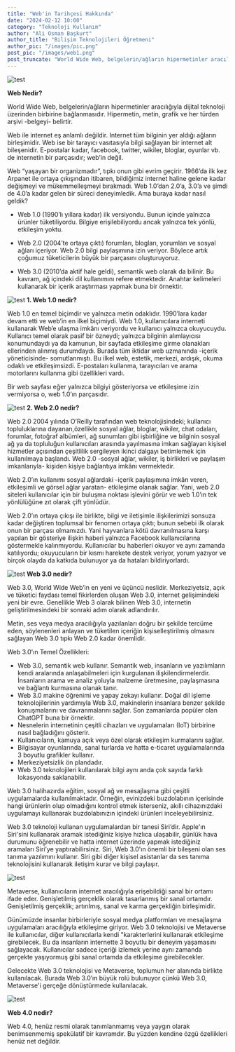 ```yaml
---
title: "Web'in Tarihçesi Hakkında"
date: "2024-02-12 10:00"
category: "Teknoloji Kullanım"
author: "Ali Osman Başkurt"
author_title: "Bilişim Teknolojileri Öğretmeni"
author_pic: "/images/pic.png"
post_pic: "/images/web1.png"
post_truncate: "World Wide Web, belgelerin/ağların hipermetinler aracılığıyla dijital teknoloji üzerinden birbirine bağlanmasıdır."
---
```


![test](/images/web1.png)

**Web Nedir?**

World Wide Web, belgelerin/ağların hipermetinler aracılığıyla dijital teknoloji üzerinden birbirine bağlanmasıdır. Hipermetin, metin, grafik ve her türden arşivi -belgeyi- belirtir.

Web ile internet eş anlamlı değildir. Internet tüm bilginin yer aldığı ağların birleşimidir. Web ise bir tarayıcı vasıtasıyla bilgi sağlayan bir internet alt bileşenidir. E-postalar kadar, facebook, twitter, wikiler, bloglar, oyunlar vb. de
internetin bir parçasıdır; web’in değil.

Web “yaşayan bir organizmadır”, tıpkı onun gibi evrim geçirir. 1966’da ilk kez Arpanet ile ortaya çıkışından itibaren, bildiğimiz internet haline gelene kadar değişmeyi ve mükemmelleşmeyi bırakmadı. Web 1.0’dan 2.0’a, 3.0’a ve şimdi de 4.0’a kadar gelen bir süreci deneyimledik. Ama buraya kadar nasıl geldik?

- Web 1.0 (1990’lı yıllara kadar) ilk versiyondu. Bunun içinde yalnızca ürünler tüketiliyordu.
  Bilgiye erişilebiliyordu ancak yalnızca tek yönlü, etkileşim yoktu.

- Web 2.0 (2004’te ortaya çıktı) forumları, blogları, yorumları ve sosyal ağları içeriyor. Web 2.0
  bilgi paylaşımına izin veriyor. Böylece artık çoğumuz tüketicilerin büyük bir parçasını
  oluşturuyoruz.

- Web 3.0 (2010’da aktif hale geldi), semantik web olarak da bilinir. Bu kavram, ağ içindeki dil
  kullanımını refere etmektedir. Anahtar kelimeleri kullanarak bir içerik araştırması yapmak buna
  bir örnektir.

![test](/images/web01.jpeg)
**1. Web 1.0 nedir?**

Web 1.0 en temel biçimdir ve yalnızca metin odaklıdır. 1990’lara kadar devam etti ve web’in en ilkel biçimiydi. Web 1.0, kullanıcılara interneti kullanarak Web’e ulaşma imkânı veriyordu ve kullanıcı yalnızca okuyucuydu. Kullanıcı temel olarak pasif bir özneydi; yalnızca bilginin alımlayıcısı konumundaydı ya da kamunun, bir sayfada etkileşime girme olanakları ellerinden alınmış durumdaydı. Burada tüm iktidar web uzmanında -içerik yöneticisinde- somutlanmıştı. Bu ilkel web, estetik, merkezi, ardışık, okuma odaklı ve etkileşimsizdi. E-postaları kullanma, tarayıcıları ve arama motorlarını kullanma gibi özellikleri vardı.

Bir web sayfası eğer yalnızca bilgiyi gösteriyorsa ve etkileşime izin vermiyorsa o, web 1.0’ın parçasıdır.

![test](/images/web2.png)
**2. Web 2.0 nedir?**

Web 2.0 2004 yılında O’Reilly tarafından web teknolojisindeki; kullanıcı topluluklarına dayanan,özellikle sosyal ağlar, bloglar, wikiler, chat odaları, forumlar, fotoğraf albümleri, ağ sunumları gibi işbirliğine ve bilginin sosyal ağ ya da topluluğun kullanıcıları arasında yayılmasına imkan sağlayan kişisel hizmetler açısından çeşitlilik sergileyen ikinci dalgayı betimlemek için kullanılmaya başlandı. Web 2.0 -sosyal ağlar, wikiler, iş birlikleri ve paylaşım imkanlarıyla- kişiden kişiye bağlantıya imkânı vermektedir.

Web 2.0’ın kullanımı sosyal ağlardaki -içerik paylaşımına imkân veren, etkileşimli ve görsel ağlar yaratan- etkileşime olanak sağlar. Yani, web
2.0 siteleri kullanıcılar için bir buluşma noktası işlevini görür ve web 1.0’ın tek yönlülüğüne zıt olarak çift yönlüdür.

Web 2.0’ın ortaya çıkışı ile birlikte, bilgi ve iletişimle ilişkilerimizi sonsuza kadar değiştiren
toplumsal bir fenomen ortaya çıktı; bunun sebebi ilk olarak onun bir parçası olmamızdı. Yani
hayvanlara kötü davranılmasına karşı yapılan bir gösteriye ilişkin haberi yalnızca Facebook
kullanıcılarına göstermekle kalınmıyordu. Kullanıcılar bu haberleri okuyor ve aynı zamanda
katılıyordu; okuyucuların bir kısmı harekete destek veriyor, yorum yazıyor ve birçok olayda da
katkıda bulunuyor ya da hataları bildiriyorlardı.

![test](/images/web3.png)
**Web 3.0 nedir?**

Web 3.0, World Wide Web’in en yeni ve üçüncü neslidir. Merkeziyetsiz, açık ve tüketici faydası temel fikirlerden oluşan Web 3.0, internet gelişimindeki yeni bir evre. Genellikle Web 3 olarak bilinen Web 3.0, internetin geliştirilmesindeki bir sonraki adım olarak adlandırılır.

Metin, ses veya medya aracılığıyla yazılanları doğru bir şekilde tercüme eden, söylenenleri anlayan ve tüketilen içeriğin kişiselleştirilmiş olmasını sağlayan Web 3.0 tıpkı Web 2.0 kadar önemlidir.

Web 3.0'ın Temel Özellikleri:

- Web 3.0, semantik web kullanır. Semantik web, insanların ve yazılımların kendi aralarında anlaşabilmeleri için kurgulanan ilişkilendirmelerdir. İnsanların arama ve analiz yoluyla malzeme üretmesine, paylaşmasına ve bağlantı kurmasına olanak tanır.
- Web 3.0 makine öğrenimi ve yapay zekayı kullanır. Doğal dil işleme teknolojilerinin yardımıyla Web 3.0, makinelerin insanlara benzer şekilde konuşmalarını ve davranmalarını sağlar. Son zamanlarda popüler olan ChatGPT buna bir örnektir.
- Nesnelerin internetinin çeşitli cihazları ve uygulamaları (IoT) birbirine nasıl bağladığını gösterir.
- Kullanıcıların, kamuya açık veya özel olarak etkileşim kurmalarını sağlar.
- Bilgisayar oyunlarında, sanal turlarda ve hatta e-ticaret uygulamalarında 3 boyutlu grafikler kullanır.
- Merkeziyetsizlik ön plandadır.
- Web 3.0 teknolojileri kullanılarak bilgi aynı anda çok sayıda farklı lokasyonda saklanabilir.

Web 3.0 halihazırda eğitim, sosyal ağ ve mesajlaşma gibi çeşitli uygulamalarda kullanılmaktadır. Örneğin, evinizdeki buzdolabının içerisinde hangi ürünlerin olup olmadığını kontrol etmek isterseniz, akıllı cihazınızdaki uygulamayı kullanarak buzdolabınızın içindeki ürünleri inceleyebilirsiniz.

Web 3.0 teknoloji kullanan uygulamalardan bir tanesi Siri’dir. Apple'ın Siri'sini kullanarak aramak istediğiniz kişiye hızlıca ulaşabilir, günlük hava durumunu öğrenebilir ve hatta internet üzerinde yapmak istediğiniz aramaları Siri’ye yaptırabilirsiniz. Siri, Web 3.0'ın önemli bir bileşeni olan ses tanıma yazılımını kullanır. Siri gibi diğer kişisel asistanlar da ses tanıma teknolojisini kullanarak iletişim kurar ve bilgi paylaşır.

![test](/images/metaverse.png)

Metaverse, kullanıcıların internet aracılığıyla erişebildiği sanal bir ortamı ifade eder. Genişletilmiş gerçeklik olarak tasarlanmış bir sanal ortamdır. Genişletilmiş gerçeklik; artırılmış, sanal ve karma gerçekliğin birleşimidir.

Günümüzde insanlar birbirleriyle sosyal medya platformları ve mesajlaşma uygulamaları aracılığıyla etkileşime giriyor. Web 3.0 teknolojisi ve Metaverse ile kullanıcılar, diğer kullanıcılarla kendi "karakterlerini kullanarak etkileşime girebilecek. Bu da insanların internette 3 boyutlu bir deneyim yaşamasını sağlayacak. Kullanıcılar sadece içeriği izlemek yerine aynı zamanda gerçekte yaşıyormuş gibi sanal ortamda da etkileşime girebilecekler.

Gelecekte Web 3.0 teknolojisi ve Metaverse, toplumun her alanında birlikte kullanılacak. Burada Web 3.0’ın büyük rolü bulunuyor çünkü Web 3.0, Metaverse'i gerçeğe dönüştürmede kullanılacak.

![test](/images/web4.jpeg)

**Web 4.0 nedir?**

Web 4.0, henüz resmi olarak tanımlanmamış veya yaygın olarak benimsenmemiş spekülatif bir kavramdır. Bu yüzden kendine özgü özellikleri henüz net değildir.
